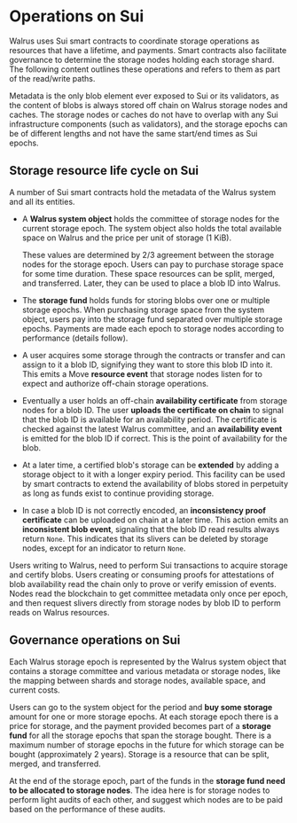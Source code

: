 # Operations on Sui

Walrus uses Sui smart contracts to coordinate storage operations as resources that have a lifetime,
and payments. Smart contracts also facilitate governance to determine the storage nodes holding each
storage shard. The following content outlines these operations and refers to them as part of the
read/write paths.

Metadata is the only blob element ever exposed to Sui or its validators, as the content
of blobs is always stored off chain on Walrus storage nodes and caches. The storage nodes or caches
do not have to overlap with any Sui infrastructure components (such as validators), and the storage
epochs can be of different lengths and not have the same start/end times as Sui epochs.

## Storage resource life cycle on Sui

A number of Sui smart contracts hold the metadata of the Walrus system and all its entities.

- A **Walrus system object** holds the committee of storage nodes for the current storage epoch. The
  system object also holds the total available space on Walrus and the price per unit of storage (1
  KiB).

  These values are determined by 2/3 agreement between the storage nodes for the storage
  epoch. Users can pay to purchase storage space for some time duration. These space resources can
  be split, merged, and transferred. Later, they can be used to place a blob ID into Walrus.

- The **storage fund** holds funds for storing blobs over one or multiple storage epochs. When
  purchasing storage space from the system object, users pay into the storage fund separated over
  multiple storage epochs. Payments are made each epoch to storage nodes according to performance
  (details follow).

- A user acquires some storage through the contracts or transfer and can assign to it a blob ID,
  signifying they want to store this blob ID into it. This emits a Move **resource event** that
  storage nodes listen for to expect and authorize off-chain storage operations.

- Eventually a user holds an off-chain **availability certificate** from storage nodes for a blob
  ID. The user **uploads the certificate on chain** to signal that the blob ID is available for an
  availability period. The certificate is checked against the latest Walrus committee,
  and an **availability event** is emitted for the blob ID if correct. This is the point of
  availability for the blob.

- At a later time, a certified blob's storage can be **extended** by adding a storage object to it
  with a longer expiry period. This facility can be used by smart contracts to extend the
  availability of blobs stored in perpetuity as long as funds exist to continue providing storage.

- In case a blob ID is not correctly encoded, an **inconsistency proof certificate** can be uploaded
  on chain at a later time. This action emits an **inconsistent blob event**, signaling that the
  blob ID read results always return `None`. This indicates that its slivers can be deleted by
  storage nodes, except for an indicator to return `None`.

Users writing to Walrus, need to perform Sui transactions to acquire storage and certify blobs.
Users creating or consuming proofs for attestations of blob availability read the chain
only to prove or verify emission of events. Nodes read
the blockchain to get committee metadata only once per epoch, and then request slivers directly
from storage nodes by blob ID to perform reads on Walrus resources.

## Governance operations on Sui

Each Walrus storage epoch is represented by the Walrus system object that contains a storage
committee and various metadata or storage nodes, like the mapping between shards and storage nodes,
available space, and current costs.

Users can go to the system object for the period and **buy some storage** amount for one or more
storage epochs. At each storage epoch there is a price for storage, and the payment provided becomes
part of a **storage fund** for all the storage epochs that span the storage bought. There is a
maximum number of storage epochs in the future for which storage can be bought (approximately 2
years). Storage is a resource that can be split, merged, and transferred.

At the end of the storage epoch, part of the funds in the **storage fund need to be allocated to
storage nodes**. The idea here is for storage nodes to perform light audits of each other,
and suggest which nodes are to be paid based on the performance of these audits.
